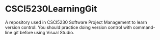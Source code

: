 # CSCI5230LearningGit
A repository used in CSCI5230 Software Project Management to learn version control.
You should practice doing version control with command-line git before using Visual Studio.
